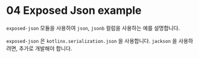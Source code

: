 # 04 Exposed Json example

`exposed-json` 모듈을 사용하여 `json`, `jsonb` 컬럼을 사용하는 예를 설명합니다.

`exposed-json` 은 `kotlinx.serialization.json` 을 사용합니다. `jackson` 을 사용하려면, 추가로 개발해야 합니다.
